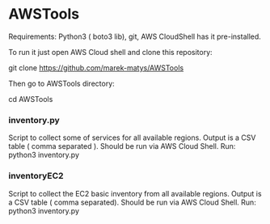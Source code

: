 # AWSTools

Requirements: Python3 ( boto3 lib), git, AWS CloudShell has it pre-installed. 

To run it just open AWS Cloud shell and clone this repository:

git clone https://github.com/marek-matys/AWSTools

Then go to AWSTools directory: 

cd AWSTools

### inventory.py
Script to collect some of services for all available regions. Output is a CSV table ( comma separated ). Should be run via AWS Cloud Shell.
Run:
python3 inventory.py

### inventoryEC2
Script to collect the EC2 basic inventory from all available regions. Output is a CSV table ( comma separated). Should be run via AWS Cloud Shell.
Run:
python3 inventory.py
